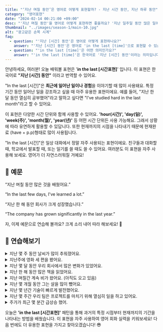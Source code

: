 ```yaml
---
title: "‘지난 며칠 동안’은 영어로 어떻게 표현할까? - 지난 시간 동안, 지난 하루 동안"
category: "영어표현"
date: "2024-02-14 00:21:00 +09:00"
desc: "'지난 며칠 동안'을 영어로 어떻게 표현하면 좋을까요? '지난 일주일 동안 많은 일이 있었어', '이 몇 년 동안 많은 경험을 쌓았어' 등을 영어로 표현하는 법을 배워봅시다. 다양한 예문을 통해서 연습하고 본인의 표현으로 만들어 보세요."
thumbnail: "../images/season-1/main-10.jpg"
alt: "광고같은 손목 시계"
faq:
  - question: "'지난 [시간] 동안'은 영어로 어떻게 표현하나요?"
    answer: "'지난 [시간] 동안'은 영어로 'in the last [time]'으로 표현할 수 있습니다. 예를 들어, '지난 한 달 동안 열심히 공부했어'는 'I've studied hard in the last month'로 말할 수 있습니다."
  - question: "'in the last [time]'은 어떤 의미인가요?"
    answer: "'in the last [time]'은 한국어로 '지난 [시간] 동안'이라는 의미입니다. 최근에 일어난 일이나 경험을 이야기할 때 사용되며, 특정 기간 동안 일어난 일을 강조할 때 쓰입니다."
---
```


안녕하세요, 여러분! 오늘 배워볼 표현은 '**in the last [시간표현]**' 입니다. 이 표현은 한국어로 **"지난 [시간] 동안"** 이라고 번역할 수 있어요.

"In the last [시간]"은 **최근에 일어난 일이나 경험**을 이야기할 때 많이 사용돼요. 특정 기간 동안 일어난 일을 강조하고 싶을 때 아주 유용한 표현이에요. 예를 들어, "지난 한 달 동안 열심히 공부했어"라고 말하고 싶다면 "I've studied hard in the last month"라고 할 수 있어요.

이 표현은 다양한 시간 단위와 함께 사용할 수 있어요. **'hour(시간)', 'day(일)', 'week(주)', 'month(월)', 'year(년)'** 등 어떤 시간 단위든 사용 가능해요. 그래서 상황에 따라 유연하게 활용할 수 있답니다. 또한 현재까지의 시점을 나타내기 때문에 현재완료 (have + p.p)형태로 많이 사용됩니다.

"In the last [시간]"은 일상 대화에서 정말 자주 사용되는 표현이에요. 친구들과 대화할 때, 학교에서 발표할 때, 또는 일기를 쓸 때도 쓸 수 있어요. 여러분도 이 표현을 자주 사용해 보세요. 영어가 더 자연스러워질 거예요!

## 📖 예문

“지난 며칠 동안 많은 것을 배웠어요.”

“In the last few days, I've learned a lot.”

“지난 한 해 동안 회사가 크게 성장했습니다.”

“The company has grown significantly in the last year.”

자, 이제 예문으로 연습해 볼까요? 크게 소리 내어 따라 해보세요! 🚀

## 💬 연습해보기

<details>
  <summary>지난 몇 주 동안 날씨가 많이 추워졌어요.</summary>
  <span>The weather has gotten much colder in the last few weeks.</span>
</details>

<details>
  <summary>지난주에 영화 세 편을 봤어요.</summary>
  <span>I've watched three movies in the last week."</span>
</details>

<details>
 <summary>지난 몇 달 동안 우리 회사에서 많은 변화가 있었어요.</summary>
  <span>There have been many changes in our company in the last few months.</span>
</details>

<details>
  <summary>지난 한 해 동안 많은 책을 읽었어요.</summary>
  <span>I've read a lot of books in the last year.</span>
</details>

<details>
  <summary>지난 며칠간 계속 비가 왔어요. (아직도 오고 있음)</summary>
  <span>It has been raining continuously in the last few days.</span>
</details>

<details>
  <summary>지난 몇 개월 동안 그는 살을 많이 뺐어요.</summary>
  <span>He has lost a lot of weight in the last few months.</span>
</details>

<details>
  <summary>지난 몇 년간 기술이 빠르게 발전했어요.</summary>
  <span>Technology has advanced rapidly in the last few years.</span>
</details>

<details>
  <summary>지난 몇 주간 우리 팀은 프로젝트를 마치기 위해 열심히 일을 하고 있어요.</summary>
  <span>Our team has been working hard to finish the project in the last few weeks.</span>
</details>

<details>
  <summary>주가가 최근 몇 분간 급상승 했어.</summary>
  <span>The stock price has soared in the last few minutes.</span>
</details>

오늘은 **'in the last [시간표현]'** 패턴을 통해 과거의 특정 시점부터 현재까지의 기간을 나타내는 방법을 배웠습니다. 이 표현을 자주 사용하여 영어 회화 실력을 키워보세요! 다음 번에도 더 유용한 표현을 가지고 찾아오겠습니다! 😎

